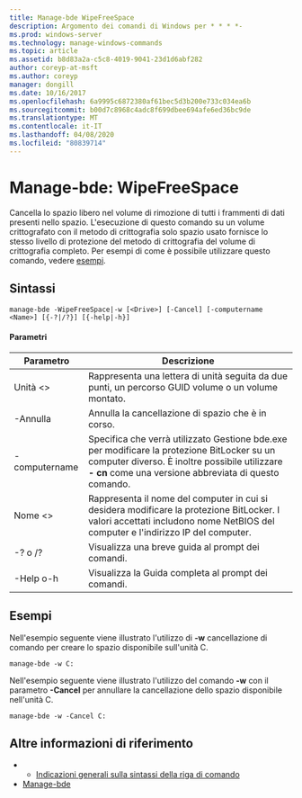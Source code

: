 ```yaml
---
title: Manage-bde WipeFreeSpace
description: Argomento dei comandi di Windows per * * * *-
ms.prod: windows-server
ms.technology: manage-windows-commands
ms.topic: article
ms.assetid: b8d83a2a-c5c8-4019-9041-23d1d6abf282
author: coreyp-at-msft
ms.author: coreyp
manager: dongill
ms.date: 10/16/2017
ms.openlocfilehash: 6a9995c6872380af61bec5d3b200e733c034ea6b
ms.sourcegitcommit: b00d7c8968c4adc8f699dbee694afe6ed36bc9de
ms.translationtype: MT
ms.contentlocale: it-IT
ms.lasthandoff: 04/08/2020
ms.locfileid: "80839714"
---
```

# <a name="manage-bde-wipefreespace"></a>Manage-bde: WipeFreeSpace



Cancella lo spazio libero nel volume di rimozione di tutti i frammenti di dati presenti nello spazio. L'esecuzione di questo comando su un volume crittografato con il metodo di crittografia solo spazio usato fornisce lo stesso livello di protezione del metodo di crittografia del volume di crittografia completo. Per esempi di come è possibile utilizzare questo comando, vedere [esempi](#BKMK_Examples).

## <a name="syntax"></a>Sintassi

```
manage-bde -WipeFreeSpace|-w [<Drive>] [-Cancel] [-computername <Name>] [{-?|/?}] [{-help|-h}]
```

#### <a name="parameters"></a>Parametri

|Parametro|Descrizione|
|---------|-----------|
|Unità \<>|Rappresenta una lettera di unità seguita da due punti, un percorso GUID volume o un volume montato.|
|-Annulla|Annulla la cancellazione di spazio che è in corso.|
|-computername|Specifica che verrà utilizzato Gestione bde.exe per modificare la protezione BitLocker su un computer diverso. È inoltre possibile utilizzare **- cn** come una versione abbreviata di questo comando.|
|Nome \<>|Rappresenta il nome del computer in cui si desidera modificare la protezione BitLocker. I valori accettati includono nome NetBIOS del computer e l'indirizzo IP del computer.|
|-? o /?|Visualizza una breve guida al prompt dei comandi.|
|-Help o-h|Visualizza la Guida completa al prompt dei comandi.|

## <a name="examples"></a><a name=BKMK_Examples></a>Esempi

Nell'esempio seguente viene illustrato l'utilizzo di **-w** cancellazione di comando per creare lo spazio disponibile sull'unità C.
```
manage-bde -w C:
```
Nell'esempio seguente viene illustrato l'utilizzo del comando **-w** con il parametro **-Cancel** per annullare la cancellazione dello spazio disponibile nell'unità C.
```
manage-bde -w -Cancel C:
```

## <a name="additional-references"></a>Altre informazioni di riferimento

-   - [Indicazioni generali sulla sintassi della riga di comando](command-line-syntax-key.md)
-   [Manage-bde](manage-bde.md)